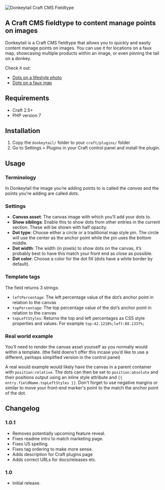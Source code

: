 ![Donkeytail Craft CMS Fieldtype](http://www.simplygoodtwerk.com/uploads/donkeytail/donkeytail-logo.png)

## A Craft CMS fieldtype to content manage points on images

Donkeytail is a Craft CMS fieldtype that allows you to quickly and easily content manage points on images. You can use it for locations on a faux map, showcasing multiple products within an image, or even pinning the tail on a donkey.

Check it out:

- [Dots on a lifestyle photo](http://www.simplygoodtwerk.com/uploads/donkeytail/donkeytail-lifestyle-points.png)
- [Dots on a faux map](http://www.simplygoodtwerk.com/uploads/donkeytail/donkeytail-map-points.png)

## Requirements

- Craft 2.5+
- PHP version 7

## Installation

1. Copy the `donkeytail/` folder to your `craft/plugins/` folder
2. Go to Settings > Plugins in your Craft control panel and install the plugin.

## Usage

### Terminology

In Donkeytail the image you’re adding points to is called the *canvas* and the points you’re adding are called *dots*.

### Settings

-  **Canvas asset**: The canvas image with which you’ll add your dots to.
-  **Show siblings**: Enable this to show dots from other entries in the current section. These will be shown with half opacity.
-  **Dot type**: Choose either a  circle or a traditional map style pin. The circle will use the center as the anchor point while the pin uses the bottom middle.
-  **Dot width**: The width (in pixels) to show dots on the canvas, it’s probably best to have this match your front end as close as possible.
-  **Dot color**: Choose a color for the dot fill (dots have a white border by default).

### Template tags

The field returns 3 strings:

- `leftPercentage`: The left percentage value of the dot’s anchor point in relation to the canvas
- `topPercentage`: The top percentage value of the dot’s anchor point in relation to the canvas
- `topLeftStyles`: Returns the top and left percentages as CSS style properties and values. For example `top:42.1210%;left:88.1337%;`

### Real world example

You’ll need to render the canvas asset yourself as you normally would within a template. (the field doens’t offer this incase you’d like to use a different, perhaps simplified version in the control panel)

A real would example would likely have the canvas in a parent container with `position:relative`. The dots can then be set to `position:absolute` and their positions output using an inline style attribute and `{{ entry.fieldName.topLeftStyles }}`. Don't forget to use negative margins or similar to move your front-end marker's point to the match the anchor point of the dot.

## Changelog


### 1.0.1

- Removes potentially upcoming feature reveal.
- Fixes readme intro to match marketing page.
- Fixes US spelling.
- Fixes tag ordering to make more sense.
- Adds description for Craft plugins page
- Adds correct URLs for docs/releases etc.

### 1.0

- Initial release.